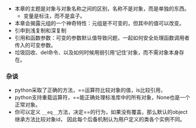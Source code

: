 * 本章的主题是对象与对象名称之间的区别，名称不是对象，而是单独的东西。    * 变量是标注，而不是盒子。* 本章会揭露元组的一个神奇特性：元组是不可变的，但其中的值可以改变。* 引申到浅复制和深复制* 引用和函数参数：可变的参数默认值导致问题，一起如何安全处理函数调用者传入的可变参数。* 垃圾回收、del命令、以及如何时候用弱引用‘记住’对象，而不需对象本身存在。### 杂谈* python采取了正确的方法，==运算符比较对象的值，is比较引用，* python支持重载运算符，==能正确处理标准库中的所有对象，None也是一个正常对象。* 你可以定义 `__eq__`方法，决定==的行为，如果没有覆盖，那么默认的object继承方法比较对象id，因此每个后备机制认为用户定义的类各个实例不同。